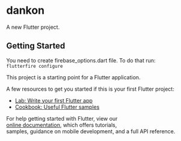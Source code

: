 # dankon

A new Flutter project.

## Getting Started

You need to create firebase_options.dart file. To do that run:  
```flutterfire configure```

This project is a starting point for a Flutter application.

A few resources to get you started if this is your first Flutter project:

- [Lab: Write your first Flutter app](https://flutter.dev/docs/get-started/codelab)
- [Cookbook: Useful Flutter samples](https://flutter.dev/docs/cookbook)

For help getting started with Flutter, view our  
[online documentation](https://flutter.dev/docs), which offers tutorials,  
samples, guidance on mobile development, and a full API reference.